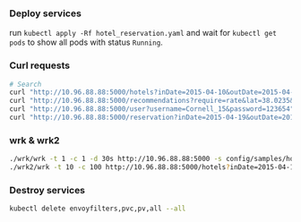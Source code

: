 ### Deploy services

run `kubectl apply -Rf hotel_reservation.yaml`
and wait for `kubectl get pods` to show all pods with status `Running`.

### Curl requests
```bash
# Search
curl "http://10.96.88.88:5000/hotels?inDate=2015-04-10&outDate=2015-04-11&lat=38.0235&lon=-122.095"
curl "http://10.96.88.88:5000/recommendations?require=rate&lat=38.0235&lon=-122.095"
curl "http://10.96.88.88:5000/user?username=Cornell_15&password=123654"
curl "http://10.96.88.88:5000/reservation?inDate=2015-04-19&outDate=2015-04-24&lat=nil&lon=nil&hotelId=9&customerName=Cornell_1&username=Cornell_1&password=1111111111&number=1"
```

### wrk & wrk2
```bash
./wrk/wrk -t 1 -c 1 -d 30s http://10.96.88.88:5000 -s config/samples/hotel/hotel.lua -L
./wrk2/wrk -t 10 -c 100 http://10.96.88.88:5000/hotels?inDate=2015-04-10&outDate=2015-04-11&lat=38.0235&lon=-122.095 -d 60s -R 2000
```


### Destroy services
```bash
kubectl delete envoyfilters,pvc,pv,all --all
```